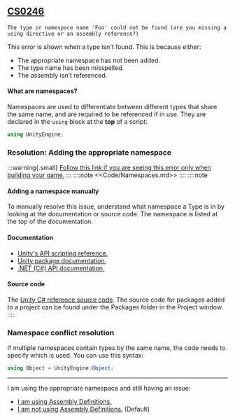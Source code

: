 ## [CS0246](https://docs.microsoft.com/en-us/dotnet/csharp/language-reference/compiler-messages/cs0246)

```
The type or namespace name 'Foo' could not be found (are you missing a using directive or an assembly reference?)
```

This error is shown when a type isn't found. This is because either:
- The appropriate namespace has not been added.
- The type name has been misspelled.
- The assembly isn't referenced.

#### What are namespaces?
Namespaces are used to differentiate between different types that share the same name, and are required to be referenced if in use.
They are declared in the `using` block at the **top** of a script:

```csharp
using UnityEngine;
```

### Resolution: Adding the appropriate namespace
:::warning{.small}
[Follow this link if you are seeing this error only when building your game.](../Building/CS0246.md)
:::
::::note
<<Code/Namespaces.md>>
::::
::::note
#### Adding a namespace manually
To manually resolve this issue, understand what namespace a Type is in by looking at the documentation or source code.
The namespace is listed at the top of the documentation.
#### Documentation
- [Unity's API scripting reference.](https://docs.unity3d.com/ScriptReference/)
- [Unity package documentation.](https://docs.unity3d.com/Manual/PackagesList.html)
- [.NET (C#) API documentation.](https://docs.microsoft.com/en-us/dotnet/api/)
#### Source code
The [Unity C# reference source code](https://github.com/Unity-Technologies/UnityCsReference).
The source code for packages added to a project can be found under the Packages folder in the Project window.
::::

### Namespace conflict resolution
If multiple namespaces contain types by the same name, the code needs to specify which is used. You can use this syntax:
```csharp
using Object = UnityEngine.Object;
```

---
I am using the appropriate namespace and still having an issue:
- [I am using Assembly Definitions.](CS0246%20Assembly%20Definitions.md)
- [I am not using Assembly Definitions.](CS0246%20Editor%20Assemblies.md) (Default)
